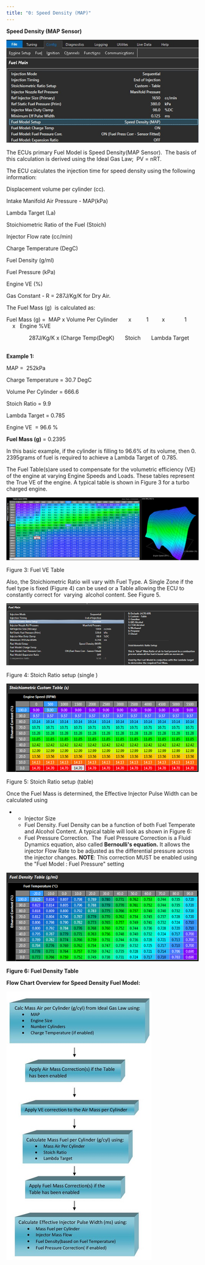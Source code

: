 ```yaml
---
title: "0: Speed Density (MAP)"
---
```


**Speed Density (MAP Sensor)**


![Image](</img/Config Fuel10.jpg>)


The ECUs primary Fuel Model is Speed Density(MAP Sensor).&nbsp; The basis of this calculation is derived using the Ideal Gas Law;&nbsp; PV = nRT.


The ECU calculates the injection time for speed density using the following information:


Displacement volume per cylinder (cc).&nbsp;

Intake Manifold Air Pressure - MAP(kPa)

Lambda Target (La)

Stoichiometric Ratio of the Fuel (Stoich)

Injector Flow rate (cc/min)

Charge Temperature (DegC)

Fuel Density (g/ml)

Fuel Pressure (kPa)

Engine VE (%)

Gas Constant - R = 287J/Kg/K for Dry Air.


The Fuel Mass (g)&nbsp; is calculated as:


Fuel Mass (g) =&nbsp; MAP x Volume Per Cylinder &nbsp; &nbsp; &nbsp; x&nbsp; &nbsp; &nbsp; &nbsp; &nbsp; 1 &nbsp; &nbsp; &nbsp; &nbsp; x &nbsp; &nbsp; &nbsp; &nbsp; &nbsp; &nbsp; 1&nbsp; &nbsp; &nbsp; &nbsp; &nbsp; &nbsp; x &nbsp; Engine %VE&nbsp; &nbsp; &nbsp;

&nbsp;&nbsp; &nbsp; &nbsp; &nbsp; &nbsp; &nbsp; &nbsp; 287J/Kg/K x (Charge Temp(DegK) &nbsp; &nbsp; &nbsp; Stoich &nbsp; &nbsp; &nbsp; Lambda Target&nbsp; &nbsp; &nbsp; &nbsp; &nbsp; &nbsp; &nbsp;


**Example 1:**


MAP =&nbsp; 252kPa

Charge Temperature = 30.7 DegC

Volume Per Cylinder = 666.6&nbsp;

Stoich Ratio = 9.9

Lambda Target = 0.785

Engine VE&nbsp; = 96.6 %


**Fuel Mass (g)** = 0.2395


In this basic example, if the cylinder is filling to 96.6% of its volume, then 0. 2395grams of fuel is required to achieve a Lambda Target of&nbsp; 0.785. &nbsp;


The Fuel Table(s)are used to compensate for the volumetric efficiency (VE)&nbsp; of the engine at varying Engine Speeds and Loads. These tables represent the True VE of the engine. A typical table is shown in Figure 3 for a turbo charged engine.


![Image](</img/Untitled236.png>)

Figure 3: Fuel VE Table


Also, the Stoichiometric Ratio will vary with Fuel Type. A Single Zone if the fuel type is fixed (Figure 4) can be used or a Table allowing the ECU to constantly correct for&nbsp; varying&nbsp; alcohol content. See Figure 5.


![Image](</img/Untitled237.png>)

Figure 4: Stoich Ratio setup (single )



![Image](</img/Untitled233.png>)

Figure 5: Stoich Ratio setup (table)



Once the Fuel Mass is determined, the Effective Injector Pulse Width can be calculated using&nbsp;

* &nbsp;
  * Injector Size
  * Fuel Density. Fuel Density can be a function of both Fuel Temperate and Alcohol Content. A typical table will look as shown in Figure 6:
  * Fuel Pressure Correction.&nbsp; The&nbsp; Fuel Pressure Correction is a Fluid Dynamics equation, also called **Bernoulli's equation.** It allows the injector Flow Rate to be adjusted as the differential pressure across the injector changes. **NOTE**: This correction MUST be enabled using the "Fuel Model : Fuel Pressure" setting


![Image](</img/Untitled238.png>)

**Figure 6: Fuel Density Table**



**Flow Chart Overview for Speed Density Fuel Model:**

![Image](</img/SD Flow Chart4.jpg>)


&nbsp;&nbsp; &nbsp; &nbsp; &nbsp; &nbsp;